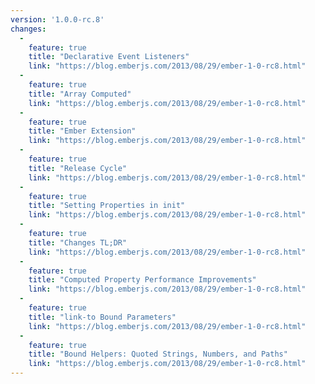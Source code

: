 ```yaml
---
version: '1.0.0-rc.8'
changes:
  -
    feature: true
    title: "Declarative Event Listeners"
    link: "https://blog.emberjs.com/2013/08/29/ember-1-0-rc8.html"
  -
    feature: true
    title: "Array Computed"
    link: "https://blog.emberjs.com/2013/08/29/ember-1-0-rc8.html"
  -
    feature: true
    title: "Ember Extension"
    link: "https://blog.emberjs.com/2013/08/29/ember-1-0-rc8.html"
  -
    feature: true
    title: "Release Cycle"
    link: "https://blog.emberjs.com/2013/08/29/ember-1-0-rc8.html"
  -
    feature: true
    title: "Setting Properties in init"
    link: "https://blog.emberjs.com/2013/08/29/ember-1-0-rc8.html"
  -
    feature: true
    title: "Changes TL;DR"
    link: "https://blog.emberjs.com/2013/08/29/ember-1-0-rc8.html"
  -
    feature: true
    title: "Computed Property Performance Improvements"
    link: "https://blog.emberjs.com/2013/08/29/ember-1-0-rc8.html"
  -
    feature: true
    title: "link-to Bound Parameters"
    link: "https://blog.emberjs.com/2013/08/29/ember-1-0-rc8.html"
  -
    feature: true
    title: "Bound Helpers: Quoted Strings, Numbers, and Paths"
    link: "https://blog.emberjs.com/2013/08/29/ember-1-0-rc8.html"
---
```


